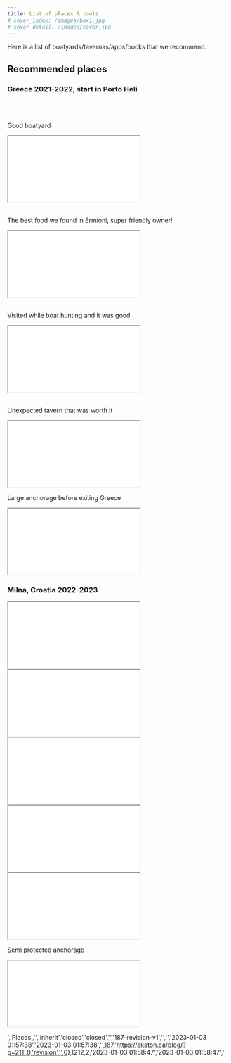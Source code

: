 ```yaml
---
title: List of places & tools
# cover_index: /images/box1.jpg
# cover_detail: /images/cover.jpg
---
```


<p>Here is a list of boatyards/tavernas/apps/books that we recommend. </p>

<!-- /wp:paragraph -->

<!-- wp:heading -->

<h2>Recommended places</h2>

<!-- /wp:heading -->

<!-- wp:paragraph -->

<p>
<h3>Greece 2021-2022, start in Porto Heli</h3>
</p>

<!-- /wp:paragraph -->

<!-- wp:html -->

<br>
</br>
<p>Good boatyard</p>
<iframe src=\"https://www.google.com/maps/embed?pb=!1m18!1m12!1m3!1d50713.486716565705!2d23.101003941836616!3d37.39945825698862!2m3!1f0!2f0!3f0!3m2!1i1024!2i768!4f13.1!3m3!1m2!1s0x0%3A0x373aaf01afe8c1d5!2zQkFTSU1BS09QT1VMT1MgU0hJUFlBUkQgLSDOnc6RzqXOoM6XzpPOlc6Zzp8gzpzOoM6RzqPOmc6czpHOms6fzqDOn86lzpvOn86j!5e0!3m2!1sen!2sus!4v1672621769705!5m2!1sen!2sus\" width=\"600\" height=\"450\" style=\"border:0;\" allowfullscreen=\"\" loading=\"lazy\" referrerpolicy=\"no-referrer-when-downgrade\">
</iframe>

<!-- /wp:html -->

<!-- wp:html -->

<br>
</br>
<p>The best food we found in Ermioni, super friendly owner!</p>
<iframe src=\"https://www.google.com/maps/embed?pb=!1m18!1m12!1m3!1d3170.277786134729!2d23.244276817917715!3d37.38326241628623!2m3!1f0!2f0!3f0!3m2!1i1024!2i768!4f13.1!3m3!1m2!1s0x149f9bce905a6d6b%3A0x92ce1bf706986b3!2sTaverna%20Michalis!5e0!3m2!1sen!2sus!4v1672621857928!5m2!1sen!2sus\" width=\"600\" height=\"450\" style=\"border:0;\" allowfullscreen=\"\" loading=\"lazy\" referrerpolicy=\"no-referrer-when-downgrade\">
</iframe>

<!-- /wp:html -->

<!-- wp:html -->

<br>
</br>
<p>Visited while boat hunting and it was good</p>
<iframe src=\"https://www.google.com/maps/embed?pb=!1m18!1m12!1m3!1d102217.99680894366!2d23.67885056356868!3d38.346150098770444!2m3!1f0!2f0!3f0!3m2!1i1024!2i768!4f13.1!3m3!1m2!1s0x0%3A0x216726d9232c776f!2sBoat%20Club!5e1!3m2!1sen!2sus!4v1672622071965!5m2!1sen!2sus\" width=\"600\" height=\"450\" style=\"border:0;\" allowfullscreen=\"\" loading=\"lazy\" referrerpolicy=\"no-referrer-when-downgrade\">
</iframe>

<!-- /wp:html -->

<!-- wp:html -->

<br>
</br>
<p>Unexpected tavern that was worth it</p>
<iframe src=\"https://www.google.com/maps/embed?pb=!1m18!1m12!1m3!1d409.3562454695091!2d22.400718668786606!3d36.48132260285267!2m3!1f0!2f0!3f0!3m2!1i1024!2i768!4f13.1!3m3!1m2!1s0x0%3A0x305a94863c5dde3c!2sAkrotainaritis%20Tavern!5e1!3m2!1sen!2sus!4v1672622382235!5m2!1sen!2sus\" width=\"600\" height=\"450\" style=\"border:0;\" allowfullscreen=\"\" loading=\"lazy\" referrerpolicy=\"no-referrer-when-downgrade\">
</iframe>

<!-- /wp:html -->

<!-- wp:html -->

<p>Large anchorage before exiting Greece</p>
<iframe src=\"https://www.google.com/maps/embed?pb=!1m18!1m12!1m3!1d3137.5753337234814!2d19.920198693564707!3d39.61497191399561!2m3!1f0!2f0!3f0!3m2!1i1024!2i768!4f13.1!3m3!1m2!1s0x0%3A0x6987b747b837d291!2zMznCsDM2JzUzLjkiTiAxOcKwNTUnMjguOCJF!5e1!3m2!1sen!2sus!4v1672623551206!5m2!1sen!2sus\" width=\"600\" height=\"450\" style=\"border:0;\" allowfullscreen=\"\" loading=\"lazy\" referrerpolicy=\"no-referrer-when-downgrade\">
</iframe>

<!-- /wp:html -->

<!-- wp:paragraph -->

<p>
<h3>Milna, Croatia 2022-2023</h3>
</p>

<!-- /wp:paragraph -->

<!-- wp:html -->

<iframe src=\"https://www.google.com/maps/embed?pb=!1m18!1m12!1m3!1d2893.998225144647!2d16.42502135110269!3d43.50237257902426!2m3!1f0!2f0!3f0!3m2!1i1024!2i768!4f13.1!3m3!1m2!1s0x1335675a216d932d%3A0x4b8bc1ed2702c61f!2sVelum!5e0!3m2!1sen!2sus!4v1672623185377!5m2!1sen!2sus\" width=\"600\" height=\"450\" style=\"border:0;\" allowfullscreen=\"\" loading=\"lazy\" referrerpolicy=\"no-referrer-when-downgrade\">
</iframe>

<!-- /wp:html -->

<!-- wp:html -->

<iframe src=\"https://www.google.com/maps/embed?pb=!1m18!1m12!1m3!1d2893.7285144313646!2d16.435445754611635!3d43.50799876507277!2m3!1f0!2f0!3f0!3m2!1i1024!2i768!4f13.1!3m3!1m2!1s0x13355dffcbf8ea2b%3A0x473f62aa37a4d34f!2sBobis-Riva!5e0!3m2!1sen!2sus!4v1672623257669!5m2!1sen!2sus\" width=\"600\" height=\"450\" style=\"border:0;\" allowfullscreen=\"\" loading=\"lazy\" referrerpolicy=\"no-referrer-when-downgrade\">
</iframe>

<!-- /wp:html -->

<!-- wp:html -->

<iframe src=\"https://www.google.com/maps/embed?pb=!1m18!1m12!1m3!1d93106.06302121312!2d16.47608658696601!3d43.17666551262929!2m3!1f0!2f0!3f0!3m2!1i1024!2i768!4f13.1!3m3!1m2!1s0x0%3A0x561a61eaa974c51a!2sBistro%20Kod%20Damira!5e0!3m2!1sen!2sus!4v1672623294907!5m2!1sen!2sus\" width=\"600\" height=\"450\" style=\"border:0;\" allowfullscreen=\"\" loading=\"lazy\" referrerpolicy=\"no-referrer-when-downgrade\">
</iframe>

<!-- /wp:html -->

<!-- wp:html -->

<iframe src=\"https://www.google.com/maps/embed?pb=!1m18!1m12!1m3!1d11636.885972254848!2d16.58157250187466!3d43.183863145704635!2m3!1f0!2f0!3f0!3m2!1i1024!2i768!4f13.1!3m3!1m2!1s0x0%3A0xb35d30d6e1f206de!2sKonoba%20Tonko!5e0!3m2!1sen!2sus!4v1672623323755!5m2!1sen!2sus\" width=\"600\" height=\"450\" style=\"border:0;\" allowfullscreen=\"\" loading=\"lazy\" referrerpolicy=\"no-referrer-when-downgrade\">
</iframe>

<!-- /wp:html -->

<!-- wp:html -->

<iframe src=\"https://www.google.com/maps/embed?pb=!1m18!1m12!1m3!1d11630.503343523844!2d16.56007191441128!3d43.21733663062815!2m3!1f0!2f0!3f0!3m2!1i1024!2i768!4f13.1!3m3!1m2!1s0x0%3A0x5736dc2448a048da!2sPla%C5%BEa%20Adam!5e0!3m2!1sen!2sus!4v1672623365889!5m2!1sen!2sus\" width=\"600\" height=\"450\" style=\"border:0;\" allowfullscreen=\"\" loading=\"lazy\" referrerpolicy=\"no-referrer-when-downgrade\">
</iframe>

<!-- /wp:html -->

<!-- wp:html -->

<p>Semi protected anchorage</p>
<iframe src=\"https://www.google.com/maps/embed?pb=!1m18!1m12!1m3!1d5968.398866191623!2d17.44842506918843!3d42.887671625495855!2m3!1f0!2f0!3f0!3m2!1i1024!2i768!4f13.1!3m3!1m2!1s0x134bb03e98bddd0d%3A0x1732405fadfa0bf3!2sbeach%20Vu%C4%8Dine!5e1!3m2!1sen!2sus!4v1672623671344!5m2!1sen!2sus\" width=\"600\" height=\"450\" style=\"border:0;\" allowfullscreen=\"\" loading=\"lazy\" referrerpolicy=\"no-referrer-when-downgrade\">
</iframe>

<!-- /wp:html -->
','Places','','inherit','closed','closed','','187-revision-v1','','','2023-01-03 01:57:38','2023-01-03 01:57:38','',187,'https://akaton.ca/blog/?p=211',0,'revision','',0),(212,2,'2023-01-03 01:58:47','2023-01-03 01:58:47','
<!-- wp:paragraph {\"fontSize\":\"normal\"} -->